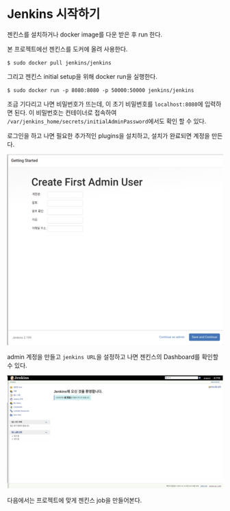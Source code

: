 # Jenkins 시작하기

젠킨스를 설치하거나 docker image를 다운 받은 후 run 한다.

본 프로젝트에선 젠킨스를 도커에 올려 사용한다.

```
$ sudo docker pull jenkins/jenkins
```

그리고 젠킨스 initial setup을 위해 docker run을 실행한다.

```
$ sudo docker run -p 8080:8080 -p 50000:50000 jenkins/jenkins
```

조금 기다리고 나면 비밀번호가 뜨는데, 이 초기 비밀번호를 ```localhost:8080```에 입력하면 된다. 이 비밀번호는 컨테이너로 접속하여 ```/var/jenkins_home/secrets/initialAdminPassword```에서도 확인 할 수 있다.

로그인을 하고 나면 필요한 추가적인 plugins을 설치하고, 설치가 완료되면 계정을 만든다.

![1571051027100](./img/1571051027100.png)

admin 계정을 만들고 ```jenkins URL```을 설정하고 나면 젠킨스의 Dashboard를 확인할 수 있다.

![1571051352480](./img/1571051352480.png)

다음에서는 프로젝트에 맞게 젠킨스 job을 만들어본다.
